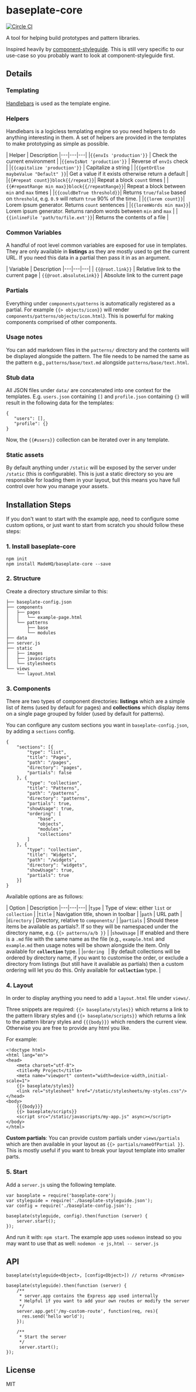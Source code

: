 # baseplate-core

[![Circle CI](https://circleci.com/gh/MadeHQ/baseplate-core/tree/master.svg?style=svg)](https://circleci.com/gh/MadeHQ/baseplate-core/tree/master)

A tool for helping build prototypes and pattern libraries.

Inspired heavily by [component-styleguide](https://github.com/webpro/component-styleguide). This is still very specific to our use-case so you probably want to look at component-styleguide first.

## Details

### Templating

[Handlebars](http://handlebarsjs.com) is used as the template engine.

### Helpers

Handlebars is a logicless templating engine so you need helpers to do anything interesting in them. A set of helpers are provided in the templates to make prototyping as simple as possible.

| Helper | Description
|---|---|---|
|`{{envIs 'production'}}`  | Check the current environment |
|`{{envIsNot 'production'}}` | Reverse of `envIs` check |
|`{{capitalize 'production'}}` | Capitalize a string |
|`{{getOrElse maybeValue "Default" }}`| Get a value if it exists otherwise return a default |
|`{{#repeat count}}block{{/repeat}}`| Repeat a block `count` times |
|`{{#repeatRange min max}}block{{/repeatRange}}`| Repeat a block between `min` and `max` times |
|`{{couldBeTrue threshold}}`| Returns `true/false` based on `threshold`, e.g. `0.9` will return `true` 90% of the time. |
|`{{lorem count}}`| Lorem ipsum generator. Returns `count` sentences |
|`{{loremWords min max}}`| Lorem ipsum generator. Returns random words between `min` and `max` |
|`{{inlineFile 'path/to/file.ext'}}`| Returns the contents of a file |

### Common Variables

A handful of root level common variables are exposed for use in templates. They are only available in **listings** as they are mostly used to get the current URL. If you need this data in a partial then pass it in as an argument.

| Variable | Description
|---|---|---|
| `{{@root.link}}` | Relative link to the current page
| `{{@root.absoluteLink}}` | Absolute link to the current page

### Partials

Everything under `components/patterns` is automatically registered as a partial. For example `{{> objects/icon}}` will render `components/patterns/objects/icon.html`). This is powerful for making components comprised of other components.

### Usage notes

You can add markdown files in the `patterns/` directory and the contents will be displayed alongside the pattern. The file needs to be named the same as the pattern e.g., `patterns/base/text.md` alongside `patterns/base/text.html`.

### Stub data

All JSON files under `data/` are concatenated into one context for the templates. E.g. `users.json` containing `[]` and `profile.json` containing `{}` will result in the following data for the templates:

```
{
   "users": [],
   "profile": {}
}
```

Now, the `{{#users}}` collection can be iterated over in any template.

### Static assets

By default anything under `/static` will be exposed by the server under `/static` (this is configurable). This is just a static directory so you are responsible for loading them in your layout, but this means you have full control over how you manage your assets.

## Installation Steps

If you don't want to start with the example app, need to configure some custom options, or just want to start from scratch you should follow these steps:

### 1. Install baseplate-core

```
npm init
npm install MadeHQ/baseplate-core --save
```

### 2. Structure

Create a directory structure similar to this:

```
├── baseplate-config.json
├── components
│   ├── pages
│   │   └── example-page.html
│   └── patterns
│       ├── base
│       └── modules
├── data
├── server.js
├── static
│   ├── images
│   ├── javascripts
│   └── stylesheets
└── views
    └── layout.html
```

### 3. Components

There are two types of component directories: **listings** which are a simple list of items (used by default for pages) and **collections** which display items on a single page grouped by folder (used by default for patterns).

You can configure any custom sections you want in `baseplate-config.json`, by adding a `sections` config.

```
{
    "sections": [{
        "type": "list",
        "title": "Pages",
        "path": "/pages",
        "directory": "pages",
        "partials": false
    }, {
        "type": "collection",
        "title": "Patterns",
        "path": "/patterns",
        "directory": "patterns",
        "partials": true,
        "showUsage": true,
        "ordering": [
            "base",
            "objects",
            "modules",
            "collections"
        ]
    }, {
        "type": "collection",
        "title": "Widgets",
        "path": "/widgets",
        "directory": "widgets",
        "showUsage": true,
        "partials": true
    }]
}
```

Available options are as follows:

| Option | Description
|---|---|---|
|`type` | Type of view: either `list` or `collection` |
|`title` | Navigation title, shown in toolbar |
|`path` | URL path |
|`directory` | Directory, relative to `components/` |
|`partials` | Should these items be available as partials?. If so they will be namespaced under the directory name, e.g. `{{> patterns/a/b }}` |
|`showUsage` | If enabled and there is a `.md` file with the same name as the file (e.g., `example.html` and `example.md` then usage notes will be shown alongside the item. Only available for **`collection`** type. |
|`ordering ` | By default collections will be ordered by directory name, if you want to customise the order, or exclude a directory from listings (but still have it available as partials) then a custom ordering will let you do this. Only available for **`collection`** type. |


### 4. Layout

In order to display anything you need to add a `layout.html` file under `views/`.

Three snippets are required: `{{> baseplate/styles}}` which returns a link to the pattern library styles and `{{> baseplate/scripts}}` which returns a link to the pattern library styles and `{{{body}}}` which renders the current view. Otherwise you are free to provide any html you like.

For example:

```
<!doctype html>
<html lang="en">
<head>
    <meta charset="utf-8">
    <title>My Project</title>
    <meta name="viewport" content="width=device-width,initial-scale=1">
    {{> baseplate/styles}}
    <link rel="stylesheet" href="/static/stylesheets/my-styles.css"/>
</head>
<body>
    {{{body}}}
    {{> baseplate/scripts}}
    <script src="/static/javascripts/my-app.js" async></script>
</body>
</html>
```

**Custom partials**: You can provide custom partials under `views/partials` which are then available in your layout as `{{> partials/nameOfPartial }}`. This is mostly useful if you want to break your layout template into smaller parts.

### 5. Start

Add a `server.js` using the following template.

```
var baseplate = require('baseplate-core');
var styleguide = require('./baseplate-styleguide.json');
var config = require('./baseplate-config.json');

baseplate(styleguide, config).then(function (server) {
    server.start();
});
```

And run it with: `npm start`. The example app uses `nodemon` instead so you may want to use that as well: `nodemon -e js,html -- server.js`

## API

```
baseplate(styleguide<Object>, [config<Object>]) // returns <Promise>
```

```
baseplate(styleguide).then(function (server) {
	/**
	 * server.app contains the Express app used internally
	 * Helpful if you want to add your own routes or modify the server
	 */
	server.app.get('/my-custom-route', function(req, res){
	  res.send('hello world');
	});

	/**
	 * Start the server
	 */
	 server.start();
});
```

## License

MIT
